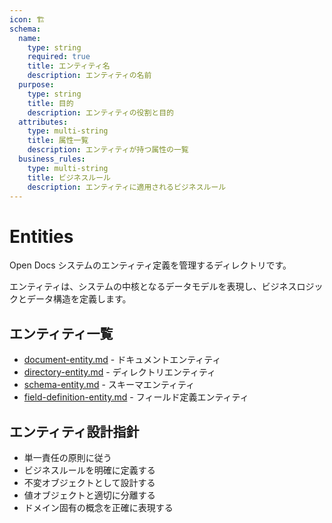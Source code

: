 ```yaml
---
icon: 🏗️
schema:
  name:
    type: string
    required: true
    title: エンティティ名
    description: エンティティの名前
  purpose:
    type: string
    title: 目的
    description: エンティティの役割と目的
  attributes:
    type: multi-string
    title: 属性一覧
    description: エンティティが持つ属性の一覧
  business_rules:
    type: multi-string
    title: ビジネスルール
    description: エンティティに適用されるビジネスルール
---
```


# Entities

Open Docs システムのエンティティ定義を管理するディレクトリです。

エンティティは、システムの中核となるデータモデルを表現し、ビジネスロジックとデータ構造を定義します。

## エンティティ一覧

- [document-entity.md](./document-entity.md) - ドキュメントエンティティ
- [directory-entity.md](./directory-entity.md) - ディレクトリエンティティ  
- [schema-entity.md](./schema-entity.md) - スキーマエンティティ
- [field-definition-entity.md](./field-definition-entity.md) - フィールド定義エンティティ

## エンティティ設計指針

- 単一責任の原則に従う
- ビジネスルールを明確に定義する
- 不変オブジェクトとして設計する
- 値オブジェクトと適切に分離する
- ドメイン固有の概念を正確に表現する